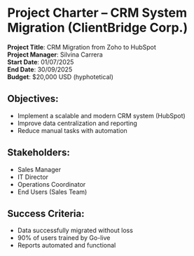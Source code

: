 # Project Charter – CRM System Migration (ClientBridge Corp.)

**Project Title**: CRM Migration from Zoho to HubSpot  
**Project Manager**: Silvina Carrera  
**Start Date**: 01/07/2025  
**End Date**: 30/09/2025  
**Budget**: $20,000 USD (hyphotetical)

## Objectives:
- Implement a scalable and modern CRM system (HubSpot)
- Improve data centralization and reporting
- Reduce manual tasks with automation

## Stakeholders:
- Sales Manager
- IT Director
- Operations Coordinator
- End Users (Sales Team)

## Success Criteria:
- Data successfully migrated without loss
- 90% of users trained by Go-live
- Reports automated and functional
